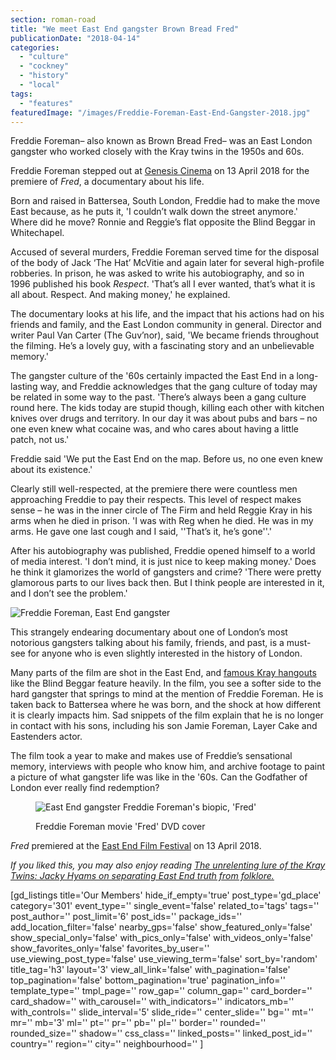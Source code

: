 ```yaml
---
section: roman-road
title: "We meet East End gangster Brown Bread Fred"
publicationDate: "2018-04-14"
categories: 
  - "culture"
  - "cockney"
  - "history"
  - "local"
tags: 
  - "features"
featuredImage: "/images/Freddie-Foreman-East-End-Gangster-2018.jpg"
---
```


Freddie Foreman– also known as Brown Bread Fred– was an East London gangster who worked closely with the Kray twins in the 1950s and 60s.

Freddie Foreman stepped out at [Genesis Cinema](https://romanroadlondon.com/genesis-cinema-mile-end/) on 13 April 2018 for the premiere of _Fred_, a documentary about his life.

Born and raised in Battersea, South London, Freddie had to make the move East because, as he puts it, 'I couldn’t walk down the street anymore.' Where did he move? Ronnie and Reggie’s flat opposite the Blind Beggar in Whitechapel.

Accused of several murders, Freddie Foreman served time for the disposal of the body of Jack ‘The Hat’ McVitie and again later for several high-profile robberies. In prison, he was asked to write his autobiography, and so in 1996 published his book _Respect_. 'That’s all I ever wanted, that’s what it is all about. Respect. And making money,' he explained.

The documentary looks at his life, and the impact that his actions had on his friends and family, and the East London community in general. Director and writer Paul Van Carter (The Guv’nor), said, 'We became friends throughout the filming. He’s a lovely guy, with a fascinating story and an unbelievable memory.'

The gangster culture of the '60s certainly impacted the East End in a long-lasting way, and Freddie acknowledges that the gang culture of today may be related in some way to the past. 'There’s always been a gang culture round here. The kids today are stupid though, killing each other with kitchen knives over drugs and territory. In our day it was about pubs and bars – no one even knew what cocaine was, and who cares about having a little patch, not us.'

Freddie said 'We put the East End on the map. Before us, no one even knew about its existence.'

Clearly still well-respected, at the premiere there were countless men approaching Freddie to pay their respects. This level of respect makes sense – he was in the inner circle of The Firm and held Reggie Kray in his arms when he died in prison. 'I was with Reg when he died. He was in my arms. He gave one last cough and I said, ''That’s it, he’s gone''.'

After his autobiography was published, Freddie opened himself to a world of media interest. 'I don’t mind, it is just nice to keep making money.' Does he think it glamorizes the world of gangsters and crime? 'There were pretty glamorous parts to our lives back then. But I think people are interested in it, and I don’t see the problem.'

![Freddie Foreman, East End gangster](/images/Freddie-Foreman-East-End-gangster.jpg)

This strangely endearing documentary about one of London’s most notorious gangsters talking about his family, friends, and past, is a must-see for anyone who is even slightly interested in the history of London.

Many parts of the film are shot in the East End, and [famous Kray hangouts](https://romanroadlondon.com/history-double-r-club-kray-twins-nightclub-bow-road/) like the Blind Beggar feature heavily. In the film, you see a softer side to the hard gangster that springs to mind at the mention of Freddie Foreman. He is taken back to Battersea where he was born, and the shock at how different it is clearly impacts him. Sad snippets of the film explain that he is no longer in contact with his sons, including his son Jamie Foreman, Layer Cake and Eastenders actor.

The film took a year to make and makes use of Freddie’s sensational memory, interviews with people who know him, and archive footage to paint a picture of what gangster life was like in the '60s. Can the Godfather of London ever really find redemption?

<figure>

![East End gangster Freddie Foreman's biopic, 'Fred'](/images/Freddie-Foreman-East-London-Gangster-DVD-cover-1024x1449.jpg)

<figcaption>

Freddie Foreman movie 'Fred' DVD cover

</figcaption>

</figure>

_Fred_ premiered at the [East End Film Festival](https://www.eastendfilmfestival.com/) on 13 April 2018.

_If you liked this, you may also enjoy reading [The unrelenting lure of the Kray Twins: Jacky Hyams on separating East End truth from folklore.](https://romanroadlondon.com/vicious-elegant-bastards-jacky-hyams/)_

\[gd\_listings title='Our Members' hide\_if\_empty='true' post\_type='gd\_place' category='301' event\_type='' single\_event='false' related\_to='tags' tags='' post\_author='' post\_limit='6' post\_ids='' package\_ids='' add\_location\_filter='false' nearby\_gps='false' show\_featured\_only='false' show\_special\_only='false' with\_pics\_only='false' with\_videos\_only='false' show\_favorites\_only='false' favorites\_by\_user='' use\_viewing\_post\_type='false' use\_viewing\_term='false' sort\_by='random' title\_tag='h3' layout='3' view\_all\_link='false' with\_pagination='false' top\_pagination='false' bottom\_pagination='true' pagination\_info='' template\_type='' tmpl\_page='' row\_gap='' column\_gap='' card\_border='' card\_shadow='' with\_carousel='' with\_indicators='' indicators\_mb='' with\_controls='' slide\_interval='5' slide\_ride='' center\_slide='' bg='' mt='' mr='' mb='3' ml='' pt='' pr='' pb='' pl='' border='' rounded='' rounded\_size='' shadow='' css\_class='' linked\_posts='' linked\_post\_id='' country='' region='' city='' neighbourhood='' \]

